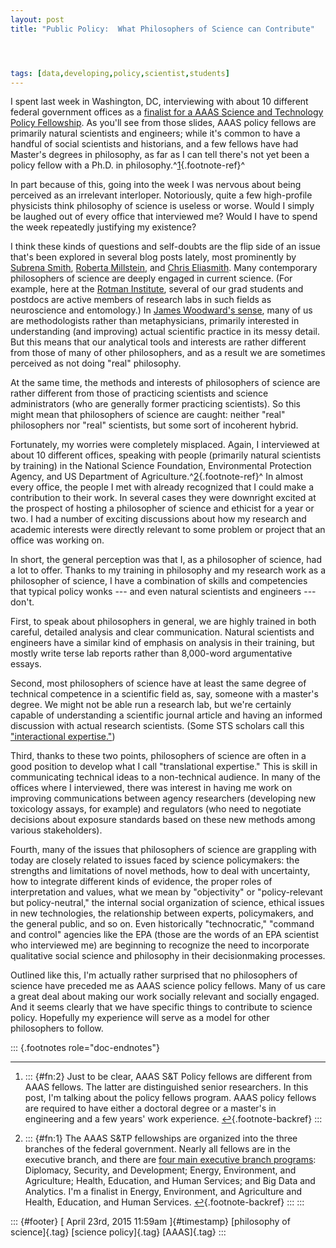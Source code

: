 ```yaml
---
layout: post
title: "Public Policy:  What Philosophers of Science can Contribute"




tags: [data,developing,policy,scientist,students]
---
```



I spent last week in Washington, DC, interviewing with about 10 different federal government offices as a [finalist for a AAAS Science and Technology Policy Fellowship](http://www.brown.edu/campus-life/support/careerlab/sites/brown.edu.campus-life.support.careerlab/files/uploads/2015-16%20Campus%20Presentation%20-%20Brown.pdf). As you'll see from those slides, AAAS policy fellows are primarily natural scientists and engineers; while it's common to have a handful of social scientists and historians, and a few fellows have had Master's degrees in philosophy, as far as I can tell there's not yet been a policy fellow with a Ph.D. in philosophy.^[1](#fn:2){.footnote-ref}^

In part because of this, going into the week I was nervous about being perceived as an irrelevant interloper. Notoriously, quite a few high-profile physicists think philosophy of science is useless or worse. Would I simply be laughed out of every office that interviewed me? Would I have to spend the week repeatedly justifying my existence?

I think these kinds of questions and self-doubts are the flip side of an issue that's been explored in several blog posts lately, most prominently by [Subrena Smith](http://politicalphilosopher.net/2015/03/20/featured-philosop-her-subrena-smith/), [Roberta Millstein](http://www.newappsblog.com/2015/04/why-is-this-philosophy.html), and [Chris Eliasmith](http://www.ideas-idees.ca/blog/not-really-philosopher). Many contemporary philosophers of science are deeply engaged in current science. (For example, here at the [Rotman Institute](http://www.rotman.uwo.ca/), several of our grad students and postdocs are active members of research labs in such fields as neuroscience and entomology.) In [James Woodward's sense](http://link.springer.com/article/10.1007%2Fs11229-014-0479-1), many of us are methodologists rather than metaphysicians, primarily interested in understanding (and improving) actual scientific practice in its messy detail. But this means that our analytical tools and interests are rather different from those of many of other philosophers, and as a result we are sometimes perceived as not doing "real" philosophy.

At the same time, the methods and interests of philosophers of science are rather different from those of practicing scientists and science administrators (who are generally former practicing scientists). So this might mean that philosophers of science are caught: neither "real" philosophers nor "real" scientists, but some sort of incoherent hybrid.

Fortunately, my worries were completely misplaced. Again, I interviewed at about 10 different offices, speaking with people (primarily natural scientists by training) in the National Science Foundation, Environmental Protection Agency, and US Department of Agriculture.^[2](#fn:1){.footnote-ref}^ In almost every office, the people I met with already recognized that I could make a contribution to their work. In several cases they were downright excited at the prospect of hosting a philosopher of science and ethicist for a year or two. I had a number of exciting discussions about how my research and academic interests were directly relevant to some problem or project that an office was working on.

In short, the general perception was that I, as a philosopher of science, had a lot to offer. Thanks to my training in philosophy and my research work as a philosopher of science, I have a combination of skills and competencies that typical policy wonks --- and even natural scientists and engineers --- don't.

First, to speak about philosophers in general, we are highly trained in both careful, detailed analysis and clear communication. Natural scientists and engineers have a similar kind of emphasis on analysis in their training, but mostly write terse lab reports rather than 8,000-word argumentative essays.

Second, most philosophers of science have at least the same degree of technical competence in a scientific field as, say, someone with a master's degree. We might not be able run a research lab, but we're certainly capable of understanding a scientific journal article and having an informed discussion with actual research scientists. (Some STS scholars call this ["interactional expertise."](http://sss.sagepub.com/content/32/2/235))

Third, thanks to these two points, philosophers of science are often in a good position to develop what I call "translational expertise." This is skill in communicating technical ideas to a non-technical audience. In many of the offices where I interviewed, there was interest in having me work on improving communications between agency researchers (developing new toxicology assays, for example) and regulators (who need to negotiate decisions about exposure standards based on these new methods among various stakeholders).

Fourth, many of the issues that philosophers of science are grappling with today are closely related to issues faced by science policymakers: the strengths and limitations of novel methods, how to deal with uncertainty, how to integrate different kinds of evidence, the proper roles of interpretation and values, what we mean by "objectivity" or "policy-relevant but policy-neutral," the internal social organization of science, ethical issues in new technologies, the relationship between experts, policymakers, and the general public, and so on. Even historically "technocratic," "command and control" agencies like the EPA (those are the words of an EPA scientist who interviewed me) are beginning to recognize the need to incorporate qualitative social science and philosophy in their decisionmaking processes.

Outlined like this, I'm actually rather surprised that no philosophers of science have preceded me as AAAS science policy fellows. Many of us care a great deal about making our work socially relevant and socially engaged. And it seems clearly that we have specific things to contribute to science policy. Hopefully my experience will serve as a model for other philosophers to follow.

::: {.footnotes role="doc-endnotes"}

------------------------------------------------------------------------

1.  ::: {#fn:2}
    Just to be clear, AAAS S&T Policy fellows are different from AAAS fellows. The latter are distinguished senior researchers. In this post, I'm talking about the policy fellows program. AAAS policy fellows are required to have either a doctoral degree or a master's in engineering and a few years' work experience. [↩︎](#fnref:2){.footnote-backref}
    :::

2.  ::: {#fn:1}
    The AAAS S&TP fellowships are organized into the three branches of the federal government. Nearly all fellows are in the executive branch, and there are [four main executive branch programs](http://www.aaas.org/page/st-fellowship-program-areas): Diplomacy, Security, and Development; Energy, Environment, and Agriculture; Health, Education, and Human Services; and Big Data and Analytics. I'm a finalist in Energy, Environment, and Agriculture and Health, Education, and Human Services. [↩︎](#fnref:1){.footnote-backref}
    :::
:::

::: {#footer}
[ April 23rd, 2015 11:59am ]{#timestamp} [philosophy of science]{.tag} [science policy]{.tag} [AAAS]{.tag}
:::





